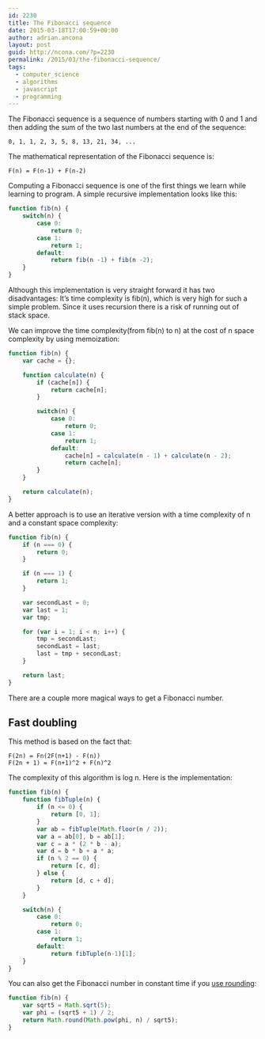 ```yaml
---
id: 2230
title: The Fibonacci sequence
date: 2015-03-18T17:00:59+00:00
author: adrian.ancona
layout: post
guid: http://ncona.com/?p=2230
permalink: /2015/03/the-fibonacci-sequence/
tags:
  - computer_science
  - algorithms
  - javascript
  - programming
---
```

The Fibonacci sequence is a sequence of numbers starting with 0 and 1 and then adding the sum of the two last numbers at the end of the sequence:

```
0, 1, 1, 2, 3, 5, 8, 13, 21, 34, ...
```

The mathematical representation of the Fibonacci sequence is:

```
F(n) = F(n-1) + F(n-2)
```

<!--more-->

Computing a Fibonacci sequence is one of the first things we learn while learning to program. A simple recursive implementation looks like this:

```js
function fib(n) {
    switch(n) {
        case 0:
            return 0;
        case 1:
            return 1;
        default:
            return fib(n -1) + fib(n -2);
    }
}
```

Although this implementation is very straight forward it has two disadvantages: It&#8217;s time complexity is fib(n), which is very high for such a simple problem. Since it uses recursion there is a risk of running out of stack space.

We can improve the time complexity(from fib(n) to n) at the cost of n space complexity by using memoization:

```js
function fib(n) {
    var cache = {};

    function calculate(n) {
        if (cache[n]) {
            return cache[n];
        }

        switch(n) {
            case 0:
                return 0;
            case 1:
                return 1;
            default:
                cache[n] = calculate(n - 1) + calculate(n - 2);
                return cache[n];
        }
    }

    return calculate(n);
}
```

A better approach is to use an iterative version with a time complexity of n and a constant space complexity:

```js
function fib(n) {
    if (n === 0) {
        return 0;
    }

    if (n === 1) {
        return 1;
    }

    var secondLast = 0;
    var last = 1;
    var tmp;

    for (var i = 1; i < n; i++) {
        tmp = secondLast;
        secondLast = last;
        last = tmp + secondLast;
    }

    return last;
}
```

There are a couple more magical ways to get a Fibonacci number.

## Fast doubling

This method is based on the fact that:

```
F(2n) = Fn(2F(n+1) - F(n))
F(2n + 1) = F(n+1)^2 + F(n)^2
```

The complexity of this algorithm is log n. Here is the implementation:

```js
function fib(n) {
    function fibTuple(n) {
        if (n <= 0) {
            return [0, 1];
        }
        var ab = fibTuple(Math.floor(n / 2));
        var a = ab[0], b = ab[1];
        var c = a * (2 * b - a);
        var d = b * b + a * a;
        if (n % 2 == 0) {
            return [c, d];
        } else {
            return [d, c + d];
        }
    }

    switch(n) {
        case 0:
            return 0;
        case 1:
            return 1;
        default:
            return fibTuple(n-1)[1];
    }
}
```

You can also get the Fibonacci number in constant time if you [use rounding](http://en.wikipedia.org/wiki/Fibonacci_number#Computation_by_rounding):

```js
function fib(n) {
    var sqrt5 = Math.sqrt(5);
    var phi = (sqrt5 + 1) / 2;
    return Math.round(Math.pow(phi, n) / sqrt5);
}
```
